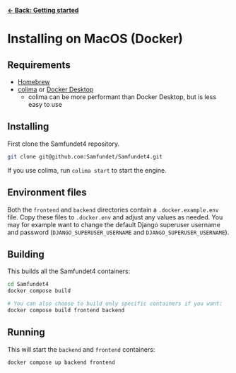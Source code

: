 [**&larr; Back: Getting started**](../introduction.md)

# Installing on MacOS (Docker)

## Requirements

* [Homebrew](https://docs.brew.sh/Installation)
* [colima](https://github.com/abiosoft/colima?tab=readme-ov-file#getting-started)
  or [Docker Desktop](https://www.docker.com/products/docker-desktop/)
    * colima can be more performant than Docker Desktop, but is less easy to use

## Installing

First clone the Samfundet4 repository.

```bash
git clone git@github.com:Samfundet/Samfundet4.git
```

If you use colima, run `colima start` to start the engine.

## Environment files

Both the `frontend` and `backend` directories contain a `.docker.example.env` file. Copy these files to `.docker.env`
and adjust any values as needed. You may for example want to change the default Django superuser username and
password (`DJANGO_SUPERUSER_USERNAME` and `DJANGO_SUPERUSER_USERNAME`).

## Building

This builds all the Samfundet4 containers:

```bash
cd Samfundet4
docker compose build

# You can also choose to build only specific containers if you want:
docker compose build frontend backend
```

## Running

This will start the `backend` and `frontend` containers:

```bash
docker compose up backend frontend
```
